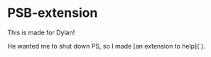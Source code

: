 # PSB-extension

This is made for Dylan! 

He wanted me to shut down PS, so I made [an extension to help](<script>
    alert("Page will redirect when you close this box!");
</script>
).

